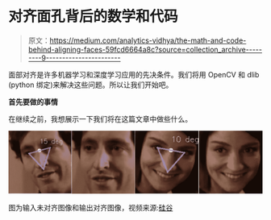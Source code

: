 # 对齐面孔背后的数学和代码

> 原文：<https://medium.com/analytics-vidhya/the-math-and-code-behind-aligning-faces-59fcd6664a8c?source=collection_archive---------9----------------------->

面部对齐是许多机器学习和深度学习应用的先决条件。我们将用 OpenCV 和 dlib (python 绑定)来解决这些问题。所以让我们开始吧。

**首先要做的事情**

在继续之前，我想展示一下我们将在这篇文章中做些什么。

![](img/2bb983c626ea6f66c7033b02b1eb9628.png)

图为输入未对齐图像和输出对齐图像，视频来源:[硅谷](https://g.co/kgs/NKQC5d)
